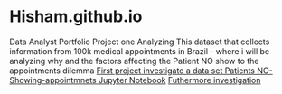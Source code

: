 # Hisham.github.io
Data Analyst Portfolio
Project one Analyzing This dataset that collects information
from 100k medical appointments in Brazil - where i will be analyzing why and the factors affecting the Patient NO show to the appointments dilemma
[First project investigate a data set Patients NO-Showing-appointmnets Jupyter Notebook](http://localhost:8888/notebooks/Investigate_a_Dataset.ipynb)
[Futhermore investigation ](http://localhost:8888/notebooks/further%20Investigation_a_Dataset.ipynb)



